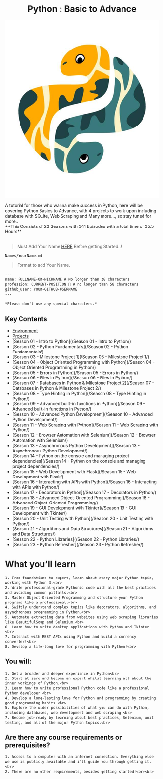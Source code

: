 <h1 align="center">Python : Basic to Advance</h1>
<p align="center">
  <img height="580" width="700" src="bg.jpg">
</p>
A tutorial for those who wanna make success in Python, here will be covering Python Basics to Advance, with 4 projects to work upon including database with SQLite, Web Scraping and Many more..., so stay tuned for more..
<br>
**This Consists of 23 Seasons with 341 Episodes with a total time of 35.5 Hours**
<br><br>

> Must Add Your Name [HERE](/Names/) Before getting Started..!
```
Names/YourName.md
```
> Format to add Your Name.
```
---
name: FULLNAME-OR-NICKNAME # No longer than 28 characters
profession: CURRENT-POSITION 🚩 # no longer than 58 characters
github_user: YOUR-GITHUB-USERNAME
---

*Please don't use any special characters.*
```

## Key Contents
* [Environment](/Initials/Environment.txt/)<br>
* [Projects](/Initials/Projects.txt/)<br>
* [Season 01 - Intro to Python](/Season 01 - Intro to Python/)<br>
* [Season 02 - Python Fundamentals](/Season 02 - Python Fundamentals/)<br>
* [Season 03 - Milestone Project 1](/Season 03 - Milestone Project 1/)<br>
* [Season 04 - Object Oriented Programming with Python](/Season 04 - Object Oriented Programming in Python/)<br>
* [Season 05 - Errors in Python](/Season 05 - Errors in Python/)<br>
* [Season 06 - Files in Python](/Season 06 - Files in Python/)<br>
* [Season 07 - Databases in Python & Milestone Project 2](/Season 07 - Databases in Python & Milestone Project 2/)<br>
* [Season 08 - Type Hinting in Python](/Season 08 - Type Hinting in Python/)<br>
* [Season 09 - Advanced built-in functions in Python](/Season 09 - Advanced built-in functions in Python/)<br>
* [Season 10 - Advanced Python Development](/Season 10 - Advanced Python Development/)<br>
* [Season 11 - Web Scraping with Python](/Season 11 - Web Scraping with Python/)<br>
* [Season 12 - Browser Automation with Selenium](/Season 12 - Browser Automation with Selenium/)<br>
* [Season 13 - Asynchronous Python Development](/Season 13 - Asynchronous Python Development/)<br>
* [Season 14 - Python on the console and managing project dependencies](/Season 14 - Python on the console and managing project dependencies/)<br>
* [Season 15 - Web Development with Flask](/Season 15 - Web Development with Flask/)<br>
* [Season 16 - Interacting with APIs with Python](/Season 16 - Interacting with APIs with Python/)<br>
* [Season 17 - Decorators in Python](/Season 17 - Decorators in Python/)<br>
* [Season 18 - Advanced Object-Oriented Programming](/Season 18 - Advanced Object-Oriented Programming/)<br>
* [Season 19 - GUI Development with Tkinter](/Season 19 - GUI Development with Tkinter/)<br>
* [Season 20 - Unit Testing with Python](/Season 20 - Unit Testing with Python/)<br>
* [Season 21 - Algorithms and Data Structures](/Season 21 - Algorithms and Data Structures/)<br>
* [Season 22 - Python Libraries](/Season 22 - Python Libraries/)
* [Season 23 - Python Refresher](/Season 23 - Python Refresher/)

# What you’ll learn
```
1. From foundations to expert, learn about every major Python topic, working with Python 3.<br>
2. Write professional-grade Pythonic code with all the best practices and avoiding common pitfalls.<br>
3. Master Object-Oriented Programming and structure your Python programs like a professional.<br>
4. Swiftly understand complex topics like decorators, algorithms, and asynchronous programming in Python.<br>
5. Automate extracting data from websites using web scraping libraries like BeautifulSoup and Selenium.<br>
6. Learn how to write desktop applications with Python and Tkinter.<br>
7. Interact with REST APIs using Python and build a currency converter!<br>
8. Develop a life-long love for programming with Python!<br>
```

## You will:
```
1. Get a broader and deeper experience in Python<br>
2. Start at zero and become an expert whilst learning all about the inner workings of Python.<br>
3. Learn how to write professional Python code like a professional Python developer.<br>
4. Develop a long-lasting love for Python and programming by creating good programming habits.<br>
5. Explore the wider possibilities of what you can do with Python, including databases, web development and web scraping.<br>
7. Become job-ready by learning about best practices, Selenium, unit testing, and all of the major Python topics.<br>
```

## Are there any course requirements or prerequisites?
```
1. Access to a computer with an internet connection. Everything else we use is publicly available and i'll guide you through getting it.<br>
2. There are no other requirements, besides getting started!<br><br>
```


